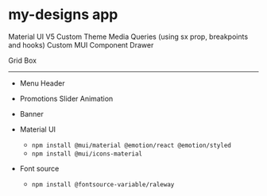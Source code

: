 # my-designs app
Material UI V5
Custom Theme
Media Queries (using sx prop, breakpoints and hooks)
Custom MUI Component
Drawer

Grid
Box

---

- Menu Header
- Promotions Slider Animation
- Banner

- Material UI
    - `npm install @mui/material @emotion/react @emotion/styled`
    - `npm install @mui/icons-material`

- Font source
    -  `npm install @fontsource-variable/raleway`
